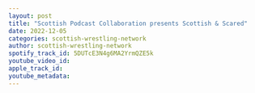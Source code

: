 ```yaml
---
layout: post
title: "Scottish Podcast Collaboration presents Scottish & Scared"
date: 2022-12-05
categories: scottish-wrestling-network
author: scottish-wrestling-network
spotify_track_id: 5DUTcE3N4g6MA2YrmQZE5k
youtube_video_id: 
apple_track_id: 
youtube_metadata: 
---
```


